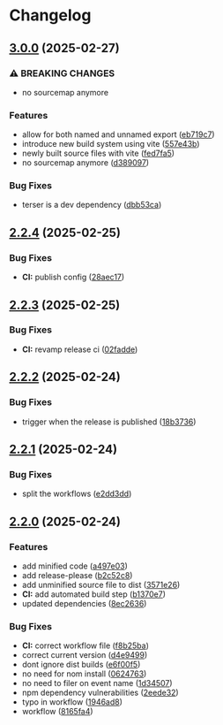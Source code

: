 # Changelog

## [3.0.0](https://github.com/rvanbaalen/hashparser/compare/hashparser-v2.2.4...hashparser-v3.0.0) (2025-02-27)


### ⚠ BREAKING CHANGES

* no sourcemap anymore

### Features

* allow for both named and unnamed export ([eb719c7](https://github.com/rvanbaalen/hashparser/commit/eb719c748aa125a5e8eabbdefd999caa776aed73))
* introduce new build system using vite ([557e43b](https://github.com/rvanbaalen/hashparser/commit/557e43b5c388ca6845655685e3944e89253acbe5))
* newly built source files with vite ([fed7fa5](https://github.com/rvanbaalen/hashparser/commit/fed7fa55e3cdd8eb79d1b199f87365ce36f5f140))
* no sourcemap anymore ([d389097](https://github.com/rvanbaalen/hashparser/commit/d38909727664207a83d102ef19fb58ff38191f77))


### Bug Fixes

* terser is a dev dependency ([dbb53ca](https://github.com/rvanbaalen/hashparser/commit/dbb53caeae4e0c37743d5b16d556fb278f584a83))

## [2.2.4](https://github.com/rvanbaalen/hashparser/compare/hashparser-v2.2.3...hashparser-v2.2.4) (2025-02-25)


### Bug Fixes

* **CI:** publish config ([28aec17](https://github.com/rvanbaalen/hashparser/commit/28aec1795b141721ae8d4cff72c23a66610ed393))

## [2.2.3](https://github.com/rvanbaalen/hashparser/compare/hashparser-v2.2.2...hashparser-v2.2.3) (2025-02-25)


### Bug Fixes

* **CI:** revamp release ci ([02fadde](https://github.com/rvanbaalen/hashparser/commit/02fadde70f9d46bbfd9f468806941405c34389a5))

## [2.2.2](https://github.com/rvanbaalen/hashparser/compare/hashparser-v2.2.1...hashparser-v2.2.2) (2025-02-24)


### Bug Fixes

* trigger when the release is published ([18b3736](https://github.com/rvanbaalen/hashparser/commit/18b3736fa545b497e126435f292d582a7b84385b))

## [2.2.1](https://github.com/rvanbaalen/hashparser/compare/hashparser-v2.2.0...hashparser-v2.2.1) (2025-02-24)


### Bug Fixes

* split the workflows ([e2dd3dd](https://github.com/rvanbaalen/hashparser/commit/e2dd3dda075533ecd2bc0f213cb3af57c8797f05))

## [2.2.0](https://github.com/rvanbaalen/hashparser/compare/hashparser-v2.1.0...hashparser-v2.2.0) (2025-02-24)


### Features

* add minified code ([a497e03](https://github.com/rvanbaalen/hashparser/commit/a497e0377b83630321d895dfb4a79d30be52fad6))
* add release-please ([b2c52c8](https://github.com/rvanbaalen/hashparser/commit/b2c52c84a4cc788e6ccfc68871509250e9cd50a9))
* add unminified source file to dist ([3571e26](https://github.com/rvanbaalen/hashparser/commit/3571e26ea227a191f2e5ab3f0397449ea50cc9d0))
* **CI:** add automated build step ([b1370e7](https://github.com/rvanbaalen/hashparser/commit/b1370e71ac9540d79de0fc559d70d71cb59af400))
* updated dependencies ([8ec2636](https://github.com/rvanbaalen/hashparser/commit/8ec2636af83d3ab705f57c34d8318bba53edd91f))


### Bug Fixes

* **CI:** correct workflow file ([f8b25ba](https://github.com/rvanbaalen/hashparser/commit/f8b25badd5701067ce3ea9aec219c3fea4b4142d))
* correct current version ([d4e9499](https://github.com/rvanbaalen/hashparser/commit/d4e9499788926d5fb52ad0b05fb4b8694476d7c5))
* dont ignore dist builds ([e6f00f5](https://github.com/rvanbaalen/hashparser/commit/e6f00f5848f5720ef6f2d82498ad58f5605cc5ca))
* no need for nom install ([0624763](https://github.com/rvanbaalen/hashparser/commit/06247636b28183e5ef0c021156f70a8cf5baf452))
* no need to filer on event name ([1d34507](https://github.com/rvanbaalen/hashparser/commit/1d345074996cf1ce71aea1dbbcef55233f99c67d))
* npm dependency vulnerabilities ([2eede32](https://github.com/rvanbaalen/hashparser/commit/2eede3284700e43c055b6f78a50d6092c05bb8d0))
* typo in workflow ([1946ad8](https://github.com/rvanbaalen/hashparser/commit/1946ad844ec1ebdd8249ea394aa5f8e221ee6eef))
* workflow ([8165fa4](https://github.com/rvanbaalen/hashparser/commit/8165fa42a2af0e64e5976c73dde8b2d33c6fae66))
